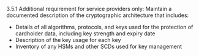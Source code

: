3.5.1 Additional requirement for 
service providers only: Maintain a 
documented description of the 
cryptographic architecture that includes: 

* Details of all algorithms, protocols, and keys used for the protection of cardholder data, including key strength and expiry date 
* Description of the key usage for each key 
* Inventory of any HSMs and other SCDs used for key management 





